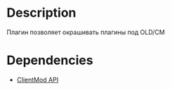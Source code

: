 # Description
Плагин позволяет окрашивать плагины под OLD/CM

# Dependencies
- [ClientMod API](https://github.com/Reg1oxeN/ClientMod-Api)